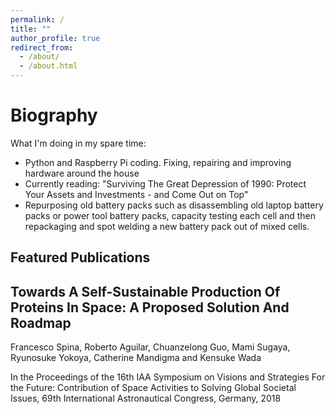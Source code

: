 ```yaml
---
permalink: /
title: ""
author_profile: true
redirect_from: 
  - /about/
  - /about.html
---
```

<script src="https://unpkg.com/typed.js@2.1.0/dist/typed.umd.js"></script>

  <!-- Element to contain animated typing -->
  <span id="element"></span>

  <!-- Load library from the CDN -->
  <script src="https://unpkg.com/typed.js@2.1.0/dist/typed.umd.js"></script>

  <!-- Setup and start animation! -->
  <script>
    var typed = new Typed('#element', {
      strings: ['', '<strong>Please check out my Projects and Publications (Academic and Legal) above </strong>'],
      typeSpeed: 80, loop: true, loopCount: Infinity
    });
  </script>


Biography
======
What I'm doing in my spare time: <br>
- Python and Raspberry Pi coding. Fixing, repairing and improving hardware around the house
- Currently reading: "Surviving The Great Depression of 1990: Protect Your Assets and Investments - and Come Out on Top"
- Repurposing old battery packs such as disassembling old laptop battery packs or power tool battery packs, capacity testing each cell and then repackaging and spot welding a new battery pack out of mixed cells.


<article class="Selected Publications">
  <h1>Featured Publications</h1>
  <article class = "Publications">
  <h2>Towards A Self-Sustainable Production Of Proteins In Space: A Proposed Solution And Roadmap</h2>
  <p>Francesco Spina, Roberto Aguilar, Chuanzelong Guo, Mami Sugaya, Ryunosuke Yokoya, Catherine Mandigma and Kensuke Wada</p>
  <p>In the Proceedings of the 16th IAA Symposium on Visions and Strategies For the Future: Contribution of Space Activities to Solving Global Societal Issues, 69th International Astronautical Congress, Germany, 2018</p>
  <a href=/files/IAC.pdf></a>

